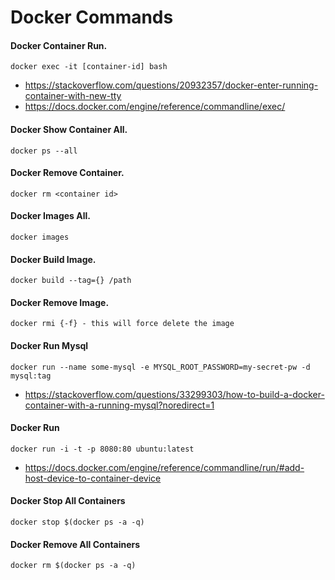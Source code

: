 # Docker Commands

#### Docker Container Run.
```docker exec -it [container-id] bash``` 

* https://stackoverflow.com/questions/20932357/docker-enter-running-container-with-new-tty
* https://docs.docker.com/engine/reference/commandline/exec/

#### Docker Show Container All.
```docker ps --all```

#### Docker Remove Container.
```docker rm <container id>```

#### Docker Images All.
```docker images```

#### Docker Build Image.    
```docker build --tag={} /path```

#### Docker Remove Image.    
```docker rmi {-f} - this will force delete the image```

#### Docker Run Mysql
```docker run --name some-mysql -e MYSQL_ROOT_PASSWORD=my-secret-pw -d mysql:tag```

* https://stackoverflow.com/questions/33299303/how-to-build-a-docker-container-with-a-running-mysql?noredirect=1

#### Docker Run
```docker run -i -t -p 8080:80 ubuntu:latest```

* https://docs.docker.com/engine/reference/commandline/run/#add-host-device-to-container-device

#### Docker Stop All Containers
```docker stop $(docker ps -a -q)```

#### Docker Remove All Containers
```docker rm $(docker ps -a -q)```
